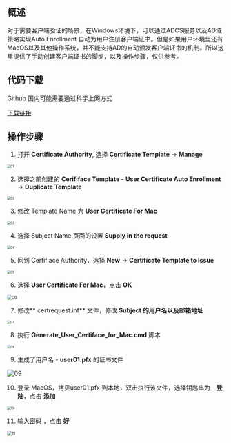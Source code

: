 ## 概述

对于需要客户端验证的场景，在Windows环境下，可以通过ADCS服务以及AD域策略实现Auto Enrollment 自动为用户注册客户端证书。但是如果用户环境里还有MacOS以及其他操作系统，并不能支持AD的自动颁发客户端证书的机制。所以这里提供了手动创建客户端证书的脚步，以及操作步骤，仅供参考。



## 代码下载 

Github 国内可能需要通过科学上网方式

[下载链接](https://github.com/gtitony/IT-Operation/tree/main/Generate%20User%20Certificate%20for%20MacOS)



## 操作步骤

1. 打开 **Certificate Authority**, 选择 **Certificate Template** -> **Manage** 

<img src="https://github.com/gtitony/IT-Operation/blob/5f16e98d7da87c14f2b269849b6bcb965eb5f230/Generate%20User%20Certificate%20for%20MacOS/images/1.png?raw=true" alt="01" style="zoom:50%;" />

2. 选择之前创建的 **Cerififace Template** - **User Certificate Auto Enrollment** -> **Duplicate Template**

<img src="https://github.com/gtitony/IT-Operation/blob/5f16e98d7da87c14f2b269849b6bcb965eb5f230/Generate%20User%20Certificate%20for%20MacOS/images/2.png?raw=true" alt="02" style="zoom:50%;" />

3. 修改 Template Name 为 **User Certificate For Mac**

<img src="https://github.com/gtitony/IT-Operation/blob/5f16e98d7da87c14f2b269849b6bcb965eb5f230/Generate%20User%20Certificate%20for%20MacOS/images/3.png?raw=true" alt="03" style="zoom:50%;" />

4. 选择 Subject Name 页面的设置 **Supply in the request**

<img src="https://github.com/gtitony/IT-Operation/blob/5f16e98d7da87c14f2b269849b6bcb965eb5f230/Generate%20User%20Certificate%20for%20MacOS/images/4.png?raw=true" alt="04" style="zoom:50%;" />

5. 回到 Certifiace Authority，选择 **New** -> **Certificate Template to Issue**

<img src="https://github.com/gtitony/IT-Operation/blob/5f16e98d7da87c14f2b269849b6bcb965eb5f230/Generate%20User%20Certificate%20for%20MacOS/images/5.png?raw=true" alt="05" style="zoom:50%;" />

6. 选择 **User Certificate For Mac**，点击 **OK**

<img src="https://github.com/gtitony/IT-Operation/blob/5f16e98d7da87c14f2b269849b6bcb965eb5f230/Generate%20User%20Certificate%20for%20MacOS/images/6.png?raw=true" alt="06" style="zoom:67%;" />

7. 修改** certrequest.inf** 文件，修改 **Subject 的用户名以及邮箱地址**

<img src="https://github.com/gtitony/IT-Operation/blob/5f16e98d7da87c14f2b269849b6bcb965eb5f230/Generate%20User%20Certificate%20for%20MacOS/images/7.png?raw=true" alt="07" style="zoom:50%;" />

8. 执行 **Generate_User_Certiface_for_Mac.cmd** 脚本 

<img src="https://github.com/gtitony/IT-Operation/blob/5f16e98d7da87c14f2b269849b6bcb965eb5f230/Generate%20User%20Certificate%20for%20MacOS/images/8.png?raw=true" alt="08" style="zoom: 50%;" />

9. 生成了用户名 - **user01.pfx** 的证书文件

![09](https://github.com/gtitony/IT-Operation/blob/5f16e98d7da87c14f2b269849b6bcb965eb5f230/Generate%20User%20Certificate%20for%20MacOS/images/9.png?raw=true)

10. 登录 MacOS，拷贝user01.pfx 到本地，双击执行该文件，选择钥匙串为 - **登陆**，点击 **添加**

<img src="https://github.com/gtitony/IT-Operation/blob/5f16e98d7da87c14f2b269849b6bcb965eb5f230/Generate%20User%20Certificate%20for%20MacOS/images/10.png?raw=true" alt="10" style="zoom:50%;" />

11. 输入密码 ，点击 **好**

<img src="https://github.com/gtitony/IT-Operation/blob/5f16e98d7da87c14f2b269849b6bcb965eb5f230/Generate%20User%20Certificate%20for%20MacOS/images/11.png?raw=true" alt="11" style="zoom:67%;" />

